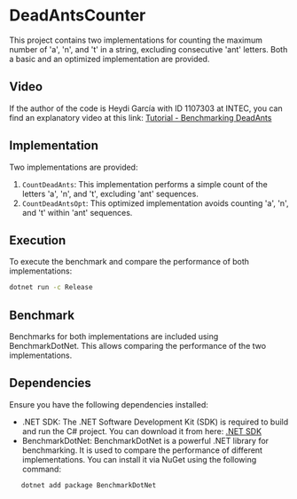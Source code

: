 # DeadAntsCounter

This project contains two implementations for counting the maximum number of 'a', 'n', and 't' in a string, excluding consecutive 'ant' letters. Both a basic and an optimized implementation are provided.

## Video
If the author of the code is Heydi García with ID 1107303 at INTEC, you can find an explanatory video at this link: [Tutorial - Benchmarking DeadAnts](https://www.youtube.com/watch?v=VIDEO_ID)


## Implementation

Two implementations are provided:

1. `CountDeadAnts`: This implementation performs a simple count of the letters 'a', 'n', and 't', excluding 'ant' sequences.
2. `CountDeadAntsOpt`: This optimized implementation avoids counting 'a', 'n', and 't' within 'ant' sequences.

## Execution

To execute the benchmark and compare the performance of both implementations:

```bash
dotnet run -c Release
```

## Benchmark
Benchmarks for both implementations are included using BenchmarkDotNet. This allows comparing the performance of the two implementations.

## Dependencies
Ensure you have the following dependencies installed:

-  .NET SDK: The .NET Software Development Kit (SDK) is required to build and run the C# project. You can download it from here: [.NET SDK](https://dotnet.microsoft.com/download)
-  BenchmarkDotNet: BenchmarkDotNet is a powerful .NET library for benchmarking. It is used to compare the performance of different implementations. You can install it via NuGet using the following command:
```bash
   dotnet add package BenchmarkDotNet
```

